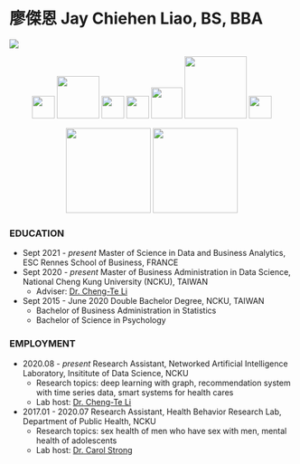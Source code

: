 # 廖傑恩 Jay Chiehen Liao, BS, BBA

![](https://komarev.com/ghpvc/?username=jayenliao&color=ff69b4)

<p align="center">
  <img src="https://camo.githubusercontent.com/e9306bcaa5457a3bb58aa38c9f2fb71e856479bd7a3726204ca07412e45f667f/68747470733a2f2f7777772e766563746f726c6f676f2e7a6f6e652f6c6f676f732f707974686f6e2f707974686f6e2d69636f6e2e737667" width="40"/>
  <img src="https://upload.wikimedia.org/wikipedia/commons/thumb/0/05/Scikit_learn_logo_small.svg/1024px-Scikit_learn_logo_small.svg.png" width="75"/>
  <img src="https://camo.githubusercontent.com/c895dcc921b7591d8133f091d69bce4de301c6834af8a201d6a25237c80524cf/68747470733a2f2f7777772e766563746f726c6f676f2e7a6f6e652f6c6f676f732f7079746f7263682f7079746f7263682d69636f6e2e737667" width="40"/>
  <img src="https://github.com/valohai/ml-logos/blob/master/keras.svg" width="40"/>
  <img src="https://www.r-project.org/logo/Rlogo.svg" width="55"/>
  <img src="https://iconape.com/wp-content/png_logo_vector/rstudio-logo.png" width="110" />
  <img src="https://camo.githubusercontent.com/cb0738ef62409d4383697dba6b233e061ba1c9fad57e286c9232b7be97feb539/68747470733a2f2f7777772e766563746f726c6f676f2e7a6f6e652f6c6f676f732f6c696e75782f6c696e75782d69636f6e2e737667" height="40"/>
</p>

<p align="center">
  <img src="https://github-readme-stats.vercel.app/api?username=jayenliao&hide=contribs,prs,issues&show_icons=true" height="150"/>
  <img src="https://github-readme-stats.vercel.app/api/top-langs/?username=jayenliao&hide=html,jupyter%20notebook" height="150"/>
</p>

### EDUCATION

- Sept 2021 - _present_   Master of Science in Data and Business Analytics, ESC Rennes School of Business, FRANCE
- Sept 2020 - _present_   Master of Business Administration in Data Science, National Cheng Kung University (NCKU), TAIWAN
    - Adviser: [Dr. Cheng-Te Li](http://myweb.ncku.edu.tw/~chengte/about.html)
- Sept 2015 - June 2020     Double Bachelor Degree, NCKU, TAIWAN
    - Bachelor of Business Administration in Statistics
    - Bachelor of Science in Psychology

### EMPLOYMENT

- 2020.08 - _present_   Research Assistant, Networked Artificial Intelligence Laboratory, Insititute of Data Science, NCKU
    - Research topics: deep learning with graph, recommendation system with time series data, smart systems for health cares
    - Lab host: [Dr. Cheng-Te Li](http://myweb.ncku.edu.tw/~chengte/about.html)
- 2017.01 - 2020.07     Research Assistant, Health Behavior Research Lab, Department of Public Health, NCKU
    - Research topics: sex health of men who have sex with men, mental health of adolescents
    - Lab host: [Dr. Carol Strong](https://researchoutput.ncku.edu.tw/en/persons/carol-strong)
